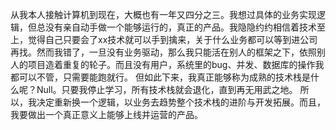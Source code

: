 从我本人接触计算机到现在，大概也有一年又四分之三。我想过具体的业务实现逻辑，但总没有亲自动手做一个能够运行的，真正的产品。我隐隐约约相信着技术至上，觉得自己只要会了xx技术就可以手到擒来，关于什么业务都可以等到进公司再找。然而我错了，一旦没有业务驱动，那么我只能活在别人的框架之下，依照别人的项目造着重复的轮子。而且没有用户，系统里的bug、并发、数据库的操作我都可以不管，只需要能跑就行。
但如此下来，我真正能够称为成熟的技术栈是什么呢？Null。只要我停止学习，所有技术栈就会退化，直到再无用武之地。
所以，我决定重新换一个逻辑，以业务去趋势整个技术栈的进阶与开发拓展。而且，我要做出一个真正意义上能够上线并运营的产品。